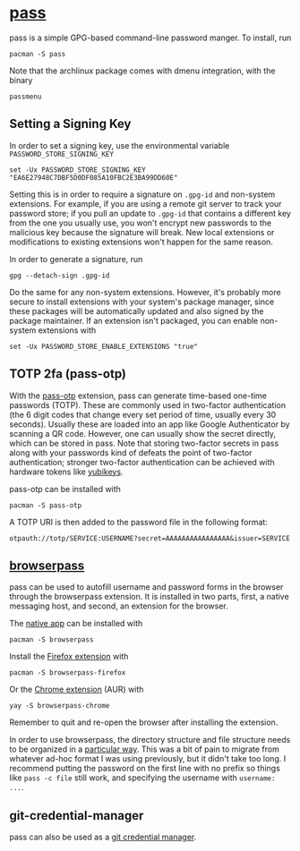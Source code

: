 # [pass](https://www.passwordstore.org/)

pass is a simple GPG-based command-line password manger. To install, run
```shell
pacman -S pass
```
Note that the archlinux package comes with dmenu integration, with the binary
```shell
passmenu
```

## Setting a Signing Key

In order to set a signing key, use the
environmental variable `PASSWORD_STORE_SIGNING_KEY`
```fish
set -Ux PASSWORD_STORE_SIGNING_KEY "EA6E27948C7DBF5D0DF085A10FBC2E3BA99DD60E"
```
Setting this is in order to require a signature on `.gpg-id` and non-system
extensions. For example, if you are using a remote git server to track your
password store; if you pull an update to `.gpg-id` that contains a different
key from the one you usually use, you won't encrypt new passwords to the
malicious key because the signature will break. New local extensions or
modifications to existing extensions won't happen for the same reason.

In order to generate a signature, run
```shell
gpg --detach-sign .gpg-id
```
Do the same for any non-system extensions. However, it's probably more secure
to install extensions with your system's package manager, since these packages
will be automatically updated and also signed by the package maintainer. If an
extension isn't packaged, you can enable non-system extensions with
```fish
set -Ux PASSWORD_STORE_ENABLE_EXTENSIONS "true"
```

## TOTP 2fa (pass-otp)

With the [pass-otp](https://github.com/tadfisher/pass-otp) extension, pass
can generate time-based one-time passwords (TOTP). These are commonly used
in two-factor authentication (the 6 digit codes that change every set period
of time, usually every 30 seconds). Usually these are loaded into an app
like Google Authenticator by scanning a QR code. However, one can usually
show the secret directly, which can be stored in pass. Note that storing
two-factor secrets in pass along with your passwords kind of defeats the
point of two-factor authentication; stronger two-factor authentication can
be achieved with hardware tokens like [yubikeys](https://www.yubico.com/).

pass-otp can be installed with
```shell
pacman -S pass-otp
```
A TOTP URI is then added to the password file in the following format:
```text
otpauth://totp/SERVICE:USERNAME?secret=AAAAAAAAAAAAAAAA&issuer=SERVICE
```

## [browserpass](https://github.com/browserpass/browserpass-extension)

pass can be used to autofill username and password forms in the browser
through the browserpass extension. It is installed in two parts, first,
a native messaging host, and second, an extension for the browser.

The [native app](https://github.com/browserpass/browserpass-native)
can be installed with
```shell
pacman -S browserpass
```
Install the [Firefox
extension](https://github.com/browserpass/browserpass-extension) with
```shell
pacman -S browserpass-firefox
```
Or the [Chrome
extension](https://github.com/browserpass/browserpass-extension) (AUR) with
```shell
yay -S browserpass-chrome
```
Remember to quit and re-open the browser after installing the extension.

In order to use browserpass, the directory structure and file structure
needs to be organized in a [particular way](
https://github.com/browserpass/browserpass-extension#organizing-password-store).
This was a bit of pain to migrate from whatever ad-hoc format I was using
previously, but it didn't take too long. I recommend putting the password
on the first line with no prefix so things like `pass -c file` still work,
and specifying the username with `username: ...`.

## git-credential-manager

pass can also be used as a [git credential manager](./git.md).


